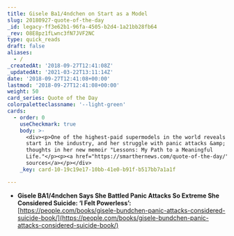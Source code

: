 ```yaml
---
title: Gisele Ba1/4ndchen on Start as a Model
slug: 20180927-quote-of-the-day
_id: legacy-ff3e62b1-96fa-4505-b2d4-1a21bb28fb64
_rev: O8E8pz1fLwnc3fN7JVF2NC
type: quick_reads
draft: false
aliases:
  - /
_createdAt: '2018-09-27T12:41:08Z'
_updatedAt: '2021-03-22T13:11:14Z'
date: '2018-09-27T12:41:08+00:00'
lastmod: '2018-09-27T12:41:08+00:00'
weight: 50
card_series: Quote of the Day
colorpaletteclassname: '--light-green'
cards:
  - order: 0
    useCheckmark: true
    body: >-
      <div><p>One of the highest-paid supermodels in the world reveals her rough
      start in the industry, and her struggle with panic attacks &amp; suicidal
      thoughts in her new memoir "Lessons: My Path to a Meaningful
      Life."</p><p><a href="https://smarthernews.com/quote-of-the-day/">view
      sources</a></p></div>
    _key: card-10-19c19e17-10bb-41e0-b91f-b517bb7a1a1f

---
```

* **Gisele BA1/4ndchen Says She Battled Panic Attacks So Extreme She Considered Suicide: ‘I Felt Powerless’:**  
[https://people.com/books/gisele-bundchen-panic-attacks-considered-suicide-book/](https://people.com/books/gisele-bundchen-panic-attacks-considered-suicide-book/)